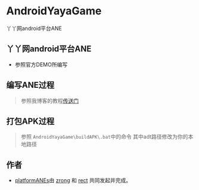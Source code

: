 ﻿AndroidYayaGame
===============

丫丫网android平台ANE

## 丫丫网android平台ANE

* 参照官方DEMO所编写

## 编写ANE过程

>  参照我博客的教程[传送门](http://www.shadowkong.com/archives/1090)

## 打包APK过程

>  参照 `AndroidYayaGame\buildAPK\.bat`中的命令 其中adt路径修改为你的本地路径

## 作者

* [platformANEs](https://github.com/platformanes)由 [zrong](http://zengrong.net) 和 [rect](http://www.shadowkong.com/) 共同发起并完成。
